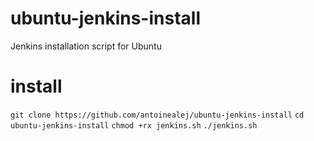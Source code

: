 # ubuntu-jenkins-install
Jenkins installation script for Ubuntu

# install
`git clone https://github.com/antoinealej/ubuntu-jenkins-install`
`cd ubuntu-jenkins-install`
`chmod +rx jenkins.sh`
`./jenkins.sh`